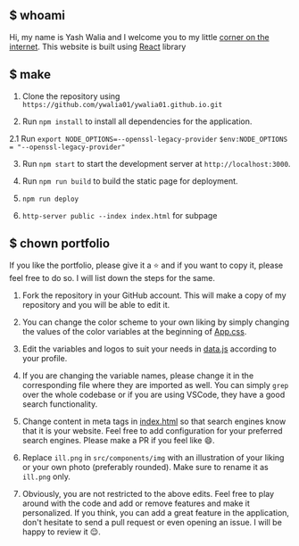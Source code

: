 ## $ whoami

Hi, my name is Yash Walia and I welcome you to my little
[corner on the internet](https://ywalia01.netlify.app/). This website is built using [React](https://reactjs.org/) library

## $ make

1. Clone the repository using `https://github.com/ywalia01/ywalia01.github.io.git`

2. Run `npm install` to install all dependencies for the application.

2.1 Run `export NODE_OPTIONS=--openssl-legacy-provider`
    `$env:NODE_OPTIONS = "--openssl-legacy-provider"`

3. Run `npm start` to start the development server at `http://localhost:3000`.

4. Run `npm run build` to build the static page for deployment.

5. `npm run deploy`

100. `http-server public --index index.html` for subpage

## $ chown <your name> portfolio

If you like the portfolio, please give it a :star: and if you want to copy it,
please feel free to do so. I will list down the steps for the same.

1. Fork the repository in your GitHub account. This will make a copy of my repository and you will be able to edit it.

2. You can change the color scheme to your own liking by simply changing the values of the color variables at the beginning of [App.css](src/components//App.css).

3. Edit the variables and logos to suit your needs in [data.js](src/data.js) according to your profile.

4. If you are changing the variable names, please change it in the corresponding file where they are imported as well. You can simply `grep` over the whole codebase or if you are using VSCode, they have a good search functionality.

5. Change content in meta tags in [index.html](index.html) so that search engines know that it is your website. Feel free to add configuration for your preferred search engines. Please make a PR if you feel like :smile:.

6. Replace `ill.png` in `src/components/img` with an illustration of your liking or your own photo (preferably rounded). Make sure to rename it as `ill.png` only.

7. Obviously, you are not restricted to the above edits. Feel free to play around with the code and add or remove features and make it personalized. If you think, you can add a great feature in the application, don't hesitate to send a pull request or even opening an issue. I will be happy to review it :relieved:.

